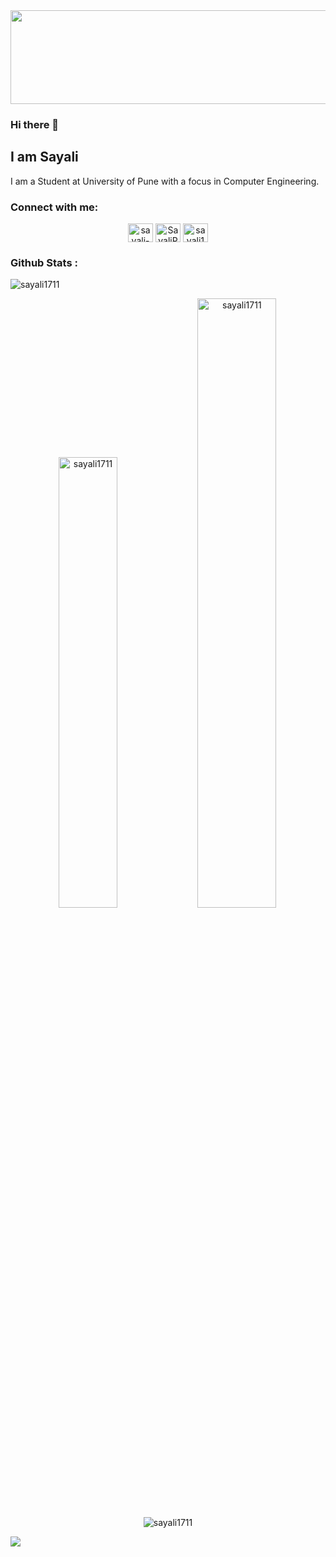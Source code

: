 
<img src="https://static.wixstatic.com/media/35318b_ed32b39faf8a4ff0bce9b919183a9e4b~mv2.gif" width="850" height="150"/>

### Hi there 👋

## **I am Sayali**

I am a Student at University of Pune with a focus in Computer Engineering.


<!--
**sayali1711/sayali1711** is a ✨ _special_ ✨ repository because its `README.md` (this file) appears on your GitHub profile.

Here are some ideas to get you started:

- 🔭 I’m currently working on ...
- 🌱 I’m currently learning ...
- 👯 I’m looking to collaborate on ...
- 🤔 I’m looking for help with ...
- 💬 Ask me about ...
- 📫 How to reach me: ...
- 😄 Pronouns: ...
- ⚡ Fun fact: ...
-->

<h3 align="left">Connect with me:</h3>
<p align="center">
<a href="https://www.linkedin.com/in/sayali-padmawar/" target="blank"><img align="center" src="https://raw.githubusercontent.com/rahuldkjain/github-profile-readme-generator/master/src/images/icons/Social/linked-in-alt.svg" alt="sayali-padmawar" height="30" width="40" /></a>
<a href="https://twitter.com/SayaliPadmawar" target="blank"><img align="center" src="https://cdn.jsdelivr.net/npm/simple-icons@3.0.1/icons/twitter.svg" alt="SayaliPadmawar" height="30" width="40" /></a>
<a href="https://www.instagram.com/sayali1711/" target="blank"><img align="center" src="https://raw.githubusercontent.com/rahuldkjain/github-profile-readme-generator/master/src/images/icons/Social/instagram.svg" alt="sayali1711" height="30" width="40" /></a>
</p>

<h3 align="left">Github Stats :</h3>
<div align="center"> 
<p align="left"> <img src="https://komarev.com/ghpvc/?username=sayali1711&label=Profile%20views&color=0e75b6&style=flat" alt="sayali1711" /> </p>
 <img  width = "43%" src="https://github-readme-stats.vercel.app/api/top-langs?username=sayali1711&show_icons=true&locale=en&layout=compact" alt="sayali1711" />

<img width="50%" src="https://github-readme-stats.vercel.app/api?username=sayali1711&show_icons=true&locale=en" alt="sayali1711" />

</div>

<div align="center">
<img  src="https://github-readme-streak-stats.herokuapp.com/?user=sayali1711&" alt="sayali1711" />
  </div>

<p><img src="https://activity-graph.herokuapp.com/graph?username=sayali1711&bg_color=FFFFFF&color=000000&line=000000&point=00FF00"></p>
